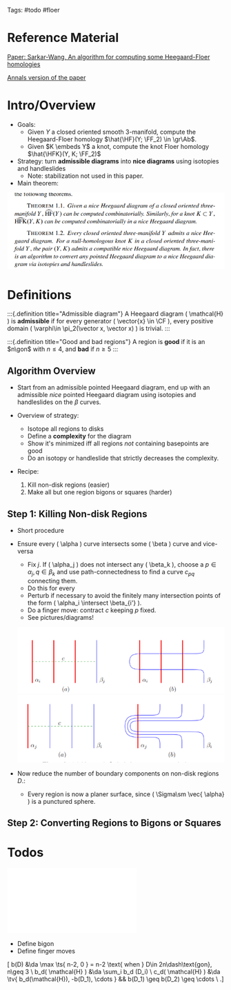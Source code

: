 Tags: #todo #floer 

# Reference Material

[Paper: Sarkar-Wang, An algorithm for computing some Heegaard-Floer homologies](https://arxiv.org/pdf/math/0607777.pdf)

[Annals version of the paper](https://annals.math.princeton.edu/wp-content/uploads/annals-v171-n2-p11-s.pdf)

# Intro/Overview

- Goals: 
  - Given $Y$ a closed oriented smooth 3-manifold, compute the Heegaard-Floer homology $\hat{\HF}(Y; \FF_2) \in \gr\Ab$.
  - Given $K \embeds Y$ a knot, compute the knot Floer homology $\hat{\HFK}(Y, K; \FF_2)$
- Strategy: turn **admissible diagrams** into **nice diagrams** using isotopies and handleslides
  - Note: stabilization not used in this paper.
- Main theorem:

![image_2021-05-05-12-26-55](figures/image_2021-05-05-12-26-55.png)

# Definitions


:::{.definition title="Admissible diagram"}
A Heegaard diagram \( \mathcal{H}  \) is **admissible** if for every generator \( \vector{x} \in \CF \), every positive domain \( \varphi\in \pi_2(\vector x, \vector x) \) is trivial. 
:::


:::{.definition title="Good and bad regions"}
A region is **good** if it is an $n\gon$ with $n\leq 4$, and **bad** if $n\geq 5$
:::

## Algorithm Overview

- Start from an admissible pointed Heegaard diagram, end up with an admissible *nice* pointed Heegaard diagram using isotopies and handleslides on the $\beta$ curves.

- Overview of strategy:

  - Isotope all regions to disks
  - Define a **complexity** for the diagram
  - Show it's minimized iff all regions *not* containing basepoints are good
  - Do an isotopy or handleslide that strictly decreases the complexity.

- Recipe:

  1. Kill non-disk regions (easier)
  2. Make all but one region bigons or squares (harder)

## Step 1: Killing Non-disk Regions

- Short procedure
- Ensure every \( \alpha \) curve intersects some \( \beta \) curve and vice-versa
  - Fix $j$. 
  If \( \alpha_j \) does not intersect any \( \beta_k \), 
  choose a $p\in \alpha_j, q\in \beta_k$ and use path-connectedness to find a curve $c_{pq}$ connecting them.
  - Do this for every 
  - Perturb if necessary to avoid the finitely many intersection points of the form \( \alpha_i \intersect \beta_{i'} \).
  - Do a finger move: contract $c$ keeping $p$ fixed.
  - See pictures/diagrams!

  ![image_2021-05-05-13-40-43](figures/image_2021-05-05-13-40-43.png)
  ![image_2021-05-05-13-40-54](figures/image_2021-05-05-13-40-54.png)

- Now reduce the number of boundary components on non-disk regions $D$.:

  - Every region is now a planer surface, since \( \Sigma\sm \vec{ \alpha} \) is a punctured sphere.
## Step 2: Converting Regions to Bigons or Squares

# Todos

![](zettelkasten/attachments/Apr%2028%2000h23.pdf)

- Define bigon
- Define finger moves


\[
b(D) &\da \max \ts{ n-2, 0 } = n-2 \text{ when } D\in 2n\dash\text{gon}, n\geq 3 \\
b_d( \mathcal{H} ) &\da \sum_i b_d (D_i) \\
c_d( \mathcal{H} ) &\da \tv{ b_d(\mathcal{H}), -b(D_1), \cdots } && b(D_1) \geq b(D_2) \geq \cdots \\
.\]


